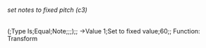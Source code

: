 ###### set notes to fixed pitch (c3)
(;Type Is;Equal;Note;;;);;
->Value 1;Set to fixed value;60;;
Function: Transform
